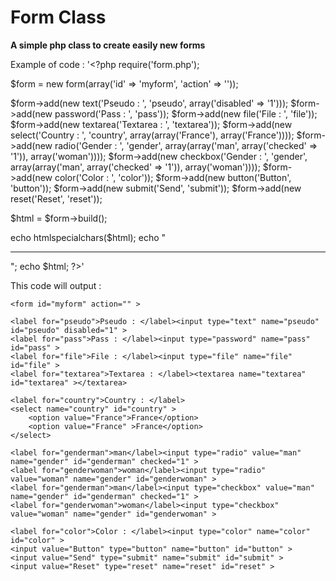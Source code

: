 Form Class
==========
**A simple php class to create easily new forms**

Example of code : 
'<?php
require('form.php');

$form = new form(array('id' => 'myform', 'action' => ''));

$form->add(new text('Pseudo : ', 'pseudo', array('disabled' => '1')));
$form->add(new password('Pass : ', 'pass'));
$form->add(new file('File : ', 'file'));
$form->add(new textarea('Textarea : ', 'textarea'));
$form->add(new select('Country : ', 'country', array(array('France'), array('France'))));
$form->add(new radio('Gender : ', 'gender', array(array('man', array('checked' => '1')), array('woman'))));
$form->add(new checkbox('Gender : ', 'gender', array(array('man', array('checked' => '1')), array('woman'))));
$form->add(new color('Color : ', 'color'));
$form->add(new button('Button', 'button'));
$form->add(new submit('Send', 'submit'));
$form->add(new reset('Reset', 'reset'));

$html = $form->build();

echo htmlspecialchars($html);
echo "<hr />";
echo $html;
?>'

This code will output :

    <form id="myform" action="" >

	<label for="pseudo">Pseudo : </label><input type="text" name="pseudo" id="pseudo" disabled="1" >
	<label for="pass">Pass : </label><input type="password" name="pass" id="pass" >
	<label for="file">File : </label><input type="file" name="file" id="file" >
	<label for="textarea">Textarea : </label><textarea name="textarea" id="textarea" ></textarea>

	<label for="country">Country : </label>
	<select name="country" id="country" >
		<option value="France">France</option>
		<option value="France" >France</option>
	</select>

	<label for="genderman">man</label><input type="radio" value="man" name="gender" id="genderman" checked="1" >
	<label for="genderwoman">woman</label><input type="radio" value="woman" name="gender" id="genderwoman" >
	<label for="genderman">man</label><input type="checkbox" value="man" name="gender" id="genderman" checked="1" >
	<label for="genderwoman">woman</label><input type="checkbox" value="woman" name="gender" id="genderwoman" >

	<label for="color">Color : </label><input type="color" name="color" id="color" >
	<input value="Button" type="button" name="button" id="button" >
	<input value="Send" type="submit" name="submit" id="submit" >
	<input value="Reset" type="reset" name="reset" id="reset" >
</form>
